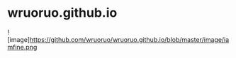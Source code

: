 # wruoruo.github.io
![image]https://github.com/wruoruo/wruoruo.github.io/blob/master/image/iamfine.png
